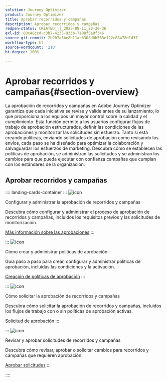 ```yaml
---
solution: Journey Optimizer
product: Journey Optimizer
title: Aprobar recorridos y campañas
description: Aprobar recorridos y campañas
redpen-status: CREATED_||_2025-08-11_20-30-36
exl-id: 88c48ccd-c3b7-4235-933b-7a08f5a8f346
source-git-commit: 2b907a3be8b11ac6308d0b563e122c88478d1d37
workflow-type: ht
source-wordcount: '210'
ht-degree: 100%

---
```


# Aprobar recorridos y campañas{#section-overview}

La aprobación de recorridos y campañas en Adobe Journey Optimizer garantiza que cada iniciativa se revise y valide antes de su lanzamiento, lo que proporciona a los equipos un mayor control sobre la calidad y el cumplimiento. Esta función permite a los usuarios configurar flujos de trabajo de aprobación estructurados, definir las condiciones de las aprobaciones y monitorizar las solicitudes sin esfuerzo. Tanto si está creando políticas, enviando solicitudes de aprobación como revisando los envíos, cada paso se ha diseñado para optimizar la colaboración y salvaguardar los esfuerzos de marketing. Descubra cómo se establecen las políticas de aprobación, se administran las solicitudes y se administran los cambios para que pueda ejecutar con confianza campañas que cumplan con los estándares de la organización.

## Aprobar recorridos y campañas

:::: landing-cards-container
:::
![icon](https://cdn.experienceleague.adobe.com/icons/book.svg)

Configurar y administrar la aprobación de recorridos y campañas

Descubra cómo configurar y administrar el proceso de aprobación de recorridos y campañas, incluidos los requisitos previos y las solicitudes de monitorización.

[Más información sobre las aprobaciones](../using/test-approve/gs-approval.md)
:::

:::
![icon](https://cdn.experienceleague.adobe.com/icons/gear.svg)

Cómo crear y administrar políticas de aprobación

Guía paso a paso para crear, configurar y administrar políticas de aprobación, incluidas las condiciones y la activación.

[Creación de políticas de aprobación](../using/test-approve/approval-policies.md)
:::

:::
![icon](https://cdn.experienceleague.adobe.com/icons/list-check.svg)

Cómo solicitar la aprobación de recorridos y campañas

Descubra cómo solicitar la aprobación de recorridos y campañas, incluidos los flujos de trabajo con o sin políticas de aprobación activas.

[Solicitud de aprobación](../using/test-approve/request-approval.md)
:::

:::
![icon](https://cdn.experienceleague.adobe.com/icons/shield-halved.svg)

Revisar y aprobar solicitudes de recorridos y campañas

Descubra cómo revisar, aprobar o solicitar cambios para recorridos y campañas que requieren aprobación.

[Aprobar solicitudes](../using/test-approve/review-approve-request.md)
:::

::::
